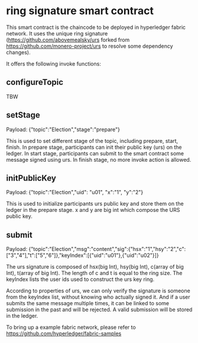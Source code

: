 # ring signature smart contract

This smart contract is the chaincode to be deployed in hyperledger fabric network. It uses the unique ring signature (https://github.com/abovemealsky/urs forked from https://github.com/monero-project/urs to resolve some dependency changes).


It offers the following invoke functions:

## configureTopic
TBW

## setStage
Payload: {"topic":"Election","stage":"prepare"}

This is used to set different stage of the topic, including prepare, start, finish. In prepare stage, participants can init their public key (urs) on the ledger. In start stage, participants can submit to the smart contract some message signed using urs. In finish stage, no more invoke action is allowed.

## initPublicKey
Payload: {"topic":"Election","uid": "u01", "x":"1", "y":"2"}

This is used to initialize participants urs public key and store them on the ledger in the prepare stage. x and y are big int which compose the URS public key.

## submit
Payload: {"topic":"Election","msg":"content","sig":{"hsx":"1","hsy":"2","c":["3","4"],"t":["5","6"]},"keyIndex":[{"uid":"u01"},{"uid":"u02"}]}

The urs signature is composed of hsx(big Int), hsy(big Int), c(array of big Int), t(array of big Int). The length of c and t is equal to the ring size. The keyIndex lists the user ids used to construct the urs key ring.

According to properties of urs, we can only verify the signature is someone from the keyIndex list, without knowing who actually signed it. And if a user submits the same message multiple times, it can be linked to some submission in the past and will be rejected. A valid submission will be stored in the ledger.


To bring up a example fabric network, please refer to https://github.com/hyperledger/fabric-samples
